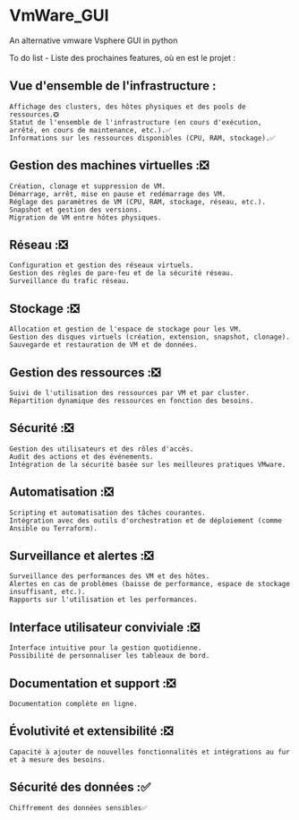 # VmWare_GUI
An alternative vmware Vsphere GUI in python

To do list - Liste des prochaines features, où en est le projet :

## Vue d'ensemble de l'infrastructure :
    Affichage des clusters, des hôtes physiques et des pools de ressources.❎
    Statut de l'ensemble de l'infrastructure (en cours d'exécution, arrêté, en cours de maintenance, etc.).✅
    Informations sur les ressources disponibles (CPU, RAM, stockage).✅

## Gestion des machines virtuelles :❎
    Création, clonage et suppression de VM.
    Démarrage, arrêt, mise en pause et redémarrage des VM.
    Réglage des paramètres de VM (CPU, RAM, stockage, réseau, etc.).
    Snapshot et gestion des versions.
    Migration de VM entre hôtes physiques.

## Réseau :❎
    Configuration et gestion des réseaux virtuels.
    Gestion des règles de pare-feu et de la sécurité réseau.
    Surveillance du trafic réseau.

## Stockage :❎
    Allocation et gestion de l'espace de stockage pour les VM.
    Gestion des disques virtuels (création, extension, snapshot, clonage).
    Sauvegarde et restauration de VM et de données.

## Gestion des ressources :❎
    Suivi de l'utilisation des ressources par VM et par cluster.
    Répartition dynamique des ressources en fonction des besoins.

## Sécurité :❎
    Gestion des utilisateurs et des rôles d'accès.
    Audit des actions et des événements.
    Intégration de la sécurité basée sur les meilleures pratiques VMware.

## Automatisation :❎
    Scripting et automatisation des tâches courantes.
    Intégration avec des outils d'orchestration et de déploiement (comme Ansible ou Terraform).

## Surveillance et alertes :❎
    Surveillance des performances des VM et des hôtes.
    Alertes en cas de problèmes (baisse de performance, espace de stockage insuffisant, etc.).
    Rapports sur l'utilisation et les performances.

## Interface utilisateur conviviale :❎
    Interface intuitive pour la gestion quotidienne.
    Possibilité de personnaliser les tableaux de bord.

## Documentation et support :❎
    Documentation complète en ligne.

## Évolutivité et extensibilité :❎
    Capacité à ajouter de nouvelles fonctionnalités et intégrations au fur et à mesure des besoins.

## Sécurité des données :✅
    Chiffrement des données sensibles✅
